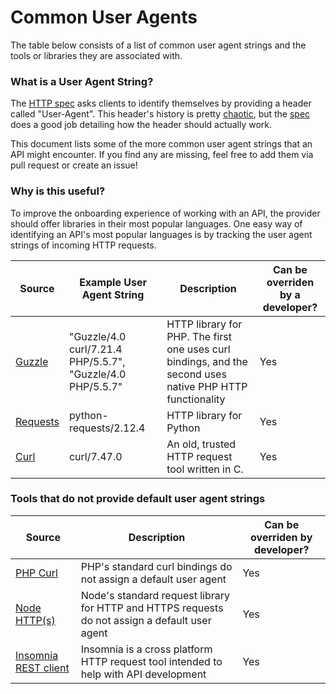 # Common User Agents


The table below consists of a list of common user agent strings and the tools or libraries they are associated with.

### What is a User Agent String?
The [HTTP spec](https://tools.ietf.org/html/rfc7231#section-5.5.3) asks clients to identify themselves by providing a header called "User-Agent". This header's history is pretty [chaotic](http://webaim.org/blog/user-agent-string-history/),  but the [spec](https://tools.ietf.org/html/rfc7231#section-5.5.3) does a good job detailing how the header should actually work. 

This document lists some of the more common user agent strings that an API might encounter. If you find any are missing, feel free to add them via pull request or create an issue!

### Why is this useful?
To improve the onboarding experience of working with an API, the provider should offer libraries in their most popular languages. One easy way of identifying an API's most popular languages is by tracking the user agent strings of incoming HTTP requests.


| Source | Example User Agent String | Description  | Can be overriden by a developer? |
|-------------------|--------|--------------|-------------------|
| [Guzzle](https://github.com/guzzle/guzzle/blob/master/src/functions.php#L131) | "Guzzle/4.0 curl/7.21.4 PHP/5.5.7", "Guzzle/4.0 PHP/5.5.7" | HTTP library for PHP. The first one uses curl bindings, and the second uses native PHP HTTP functionality | Yes
| [Requests](https://github.com/kennethreitz/requests/blob/master/requests/utils.py#L649-L655) | python-requests/2.12.4 | HTTP library for Python | Yes
| [Curl](https://curl.haxx.se/) | curl/7.47.0 | An old, trusted HTTP request tool written in C. | Yes

### Tools that do not provide default user agent strings
| Source | Description | Can be overriden by developer? |
|-------------------|--------|--------------|
| [PHP Curl](http://php.net/manual/en/book.curl.php) | PHP's standard curl bindings do not assign a default user agent | Yes
| [Node HTTP(s)](https://nodejs.org/dist/latest-v7.x/docs/api/http.html) | Node's standard request library for HTTP and HTTPS requests do not assign a default user agent | Yes
| [Insomnia REST client](https://insomnia.rest/) | Insomnia is a cross platform HTTP request tool intended to help with API development |  Yes
